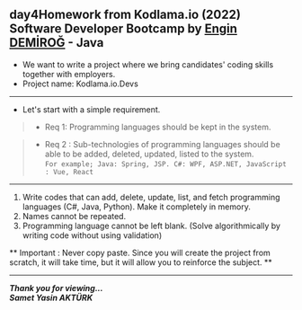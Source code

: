 ## day4Homework from Kodlama.io (2022) Software Developer Bootcamp by [Engin DEMİROĞ](https://github.com/engindemirog) - Java

* We want to write a project where we bring candidates' coding skills together with employers.
* Project name: Kodlama.io.Devs

---

* Let's start with a simple requirement.
> * Req 1: Programming languages should be kept in the system.

> * Req 2 : Sub-technologies of programming languages should be able to be added, deleted, updated, listed to the system.\
  `For example; Java: Spring, JSP.
  C#: WPF, ASP.NET,
  JavaScript : Vue, React`

---

1. Write codes that can add, delete, update, list, and fetch programming languages (C#, Java, Python). Make it completely in memory.
2. Names cannot be repeated.
3. Programming language cannot be left blank. (Solve algorithmically by writing code without using validation)

** Important : Never copy paste. Since you will create the project from scratch, it will take time, but it will allow you to reinforce the subject. **

---
<b><em>Thank you for viewing... <br>
Samet Yasin AKTÜRK </em></b>
